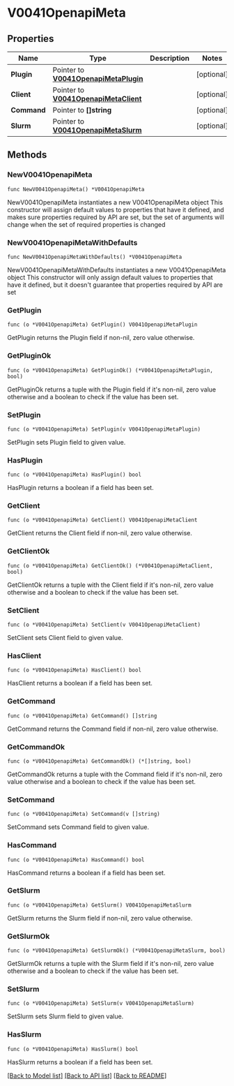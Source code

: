 # V0041OpenapiMeta

## Properties

Name | Type | Description | Notes
------------ | ------------- | ------------- | -------------
**Plugin** | Pointer to [**V0041OpenapiMetaPlugin**](V0041OpenapiMetaPlugin.md) |  | [optional] 
**Client** | Pointer to [**V0041OpenapiMetaClient**](V0041OpenapiMetaClient.md) |  | [optional] 
**Command** | Pointer to **[]string** |  | [optional] 
**Slurm** | Pointer to [**V0041OpenapiMetaSlurm**](V0041OpenapiMetaSlurm.md) |  | [optional] 

## Methods

### NewV0041OpenapiMeta

`func NewV0041OpenapiMeta() *V0041OpenapiMeta`

NewV0041OpenapiMeta instantiates a new V0041OpenapiMeta object
This constructor will assign default values to properties that have it defined,
and makes sure properties required by API are set, but the set of arguments
will change when the set of required properties is changed

### NewV0041OpenapiMetaWithDefaults

`func NewV0041OpenapiMetaWithDefaults() *V0041OpenapiMeta`

NewV0041OpenapiMetaWithDefaults instantiates a new V0041OpenapiMeta object
This constructor will only assign default values to properties that have it defined,
but it doesn't guarantee that properties required by API are set

### GetPlugin

`func (o *V0041OpenapiMeta) GetPlugin() V0041OpenapiMetaPlugin`

GetPlugin returns the Plugin field if non-nil, zero value otherwise.

### GetPluginOk

`func (o *V0041OpenapiMeta) GetPluginOk() (*V0041OpenapiMetaPlugin, bool)`

GetPluginOk returns a tuple with the Plugin field if it's non-nil, zero value otherwise
and a boolean to check if the value has been set.

### SetPlugin

`func (o *V0041OpenapiMeta) SetPlugin(v V0041OpenapiMetaPlugin)`

SetPlugin sets Plugin field to given value.

### HasPlugin

`func (o *V0041OpenapiMeta) HasPlugin() bool`

HasPlugin returns a boolean if a field has been set.

### GetClient

`func (o *V0041OpenapiMeta) GetClient() V0041OpenapiMetaClient`

GetClient returns the Client field if non-nil, zero value otherwise.

### GetClientOk

`func (o *V0041OpenapiMeta) GetClientOk() (*V0041OpenapiMetaClient, bool)`

GetClientOk returns a tuple with the Client field if it's non-nil, zero value otherwise
and a boolean to check if the value has been set.

### SetClient

`func (o *V0041OpenapiMeta) SetClient(v V0041OpenapiMetaClient)`

SetClient sets Client field to given value.

### HasClient

`func (o *V0041OpenapiMeta) HasClient() bool`

HasClient returns a boolean if a field has been set.

### GetCommand

`func (o *V0041OpenapiMeta) GetCommand() []string`

GetCommand returns the Command field if non-nil, zero value otherwise.

### GetCommandOk

`func (o *V0041OpenapiMeta) GetCommandOk() (*[]string, bool)`

GetCommandOk returns a tuple with the Command field if it's non-nil, zero value otherwise
and a boolean to check if the value has been set.

### SetCommand

`func (o *V0041OpenapiMeta) SetCommand(v []string)`

SetCommand sets Command field to given value.

### HasCommand

`func (o *V0041OpenapiMeta) HasCommand() bool`

HasCommand returns a boolean if a field has been set.

### GetSlurm

`func (o *V0041OpenapiMeta) GetSlurm() V0041OpenapiMetaSlurm`

GetSlurm returns the Slurm field if non-nil, zero value otherwise.

### GetSlurmOk

`func (o *V0041OpenapiMeta) GetSlurmOk() (*V0041OpenapiMetaSlurm, bool)`

GetSlurmOk returns a tuple with the Slurm field if it's non-nil, zero value otherwise
and a boolean to check if the value has been set.

### SetSlurm

`func (o *V0041OpenapiMeta) SetSlurm(v V0041OpenapiMetaSlurm)`

SetSlurm sets Slurm field to given value.

### HasSlurm

`func (o *V0041OpenapiMeta) HasSlurm() bool`

HasSlurm returns a boolean if a field has been set.


[[Back to Model list]](../README.md#documentation-for-models) [[Back to API list]](../README.md#documentation-for-api-endpoints) [[Back to README]](../README.md)


